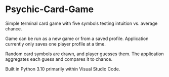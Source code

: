 # Psychic-Card-Game
Simple terminal card game with five symbols testing intuition vs. average chance.

Game can be run as a new game or from a saved profile.  Application currently only saves one player profile at a time.

Random card symbols are drawn, and player guesses them.  The application aggregates each guess and compares it to chance.

Built in Python 3.10 primarily within Visual Studio Code.
